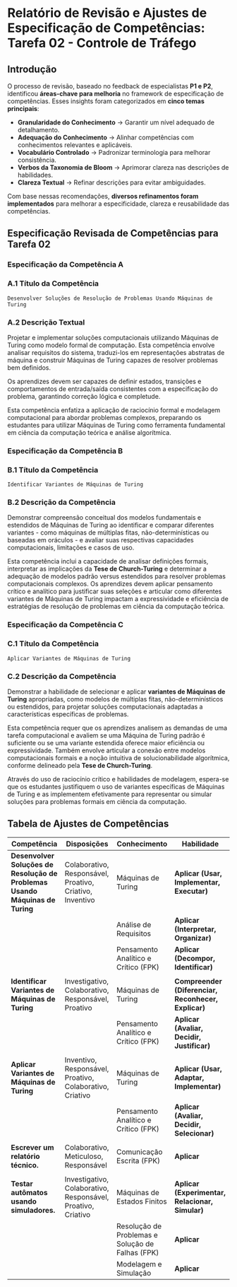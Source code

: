 # Relatório de Revisão e Ajustes de Especificação de Competências: Tarefa 02 - Controle de Tráfego

## Introdução  

O processo de revisão, baseado no feedback de especialistas **P1 e P2**, identificou **áreas-chave para melhoria** no framework de especificação de competências. Esses insights foram categorizados em **cinco temas principais**:  
- **Granularidade do Conhecimento** → Garantir um nível adequado de detalhamento.  
- **Adequação do Conhecimento** → Alinhar competências com conhecimentos relevantes e aplicáveis.  
- **Vocabulário Controlado** → Padronizar terminologia para melhorar consistência.  
- **Verbos da Taxonomia de Bloom** → Aprimorar clareza nas descrições de habilidades.  
- **Clareza Textual** → Refinar descrições para evitar ambiguidades.  

Com base nessas recomendações, **diversos refinamentos foram implementados** para melhorar a especificidade, clareza e reusabilidade das competências.

## Especificação Revisada de Competências para Tarefa 02

### Especificação da Competência A  

### A.1 Título da Competência
    Desenvolver Soluções de Resolução de Problemas Usando Máquinas de Turing

### A.2 Descrição Textual  
Projetar e implementar soluções computacionais utilizando Máquinas de Turing como modelo formal de computação. Esta competência envolve analisar requisitos do sistema, traduzi-los em representações abstratas de máquina e construir Máquinas de Turing capazes de resolver problemas bem definidos.

Os aprendizes devem ser capazes de definir estados, transições e comportamentos de entrada/saída consistentes com a especificação do problema, garantindo correção lógica e completude.

Esta competência enfatiza a aplicação de raciocínio formal e modelagem computacional para abordar problemas complexos, preparando os estudantes para utilizar Máquinas de Turing como ferramenta fundamental em ciência da computação teórica e análise algorítmica.

### Especificação da Competência B

### B.1 Título da Competência

    Identificar Variantes de Máquinas de Turing

### B.2 Descrição da Competência

Demonstrar compreensão conceitual dos modelos fundamentais e estendidos de Máquinas de Turing ao identificar e comparar diferentes variantes - como máquinas de múltiplas fitas, não-determinísticas ou baseadas em oráculos - e avaliar suas respectivas capacidades computacionais, limitações e casos de uso.

Esta competência inclui a capacidade de analisar definições formais, interpretar as implicações da **Tese de Church-Turing** e determinar a adequação de modelos padrão versus estendidos para resolver problemas computacionais complexos. Os aprendizes devem aplicar pensamento crítico e analítico para justificar suas seleções e articular como diferentes variantes de Máquinas de Turing impactam a expressividade e eficiência de estratégias de resolução de problemas em ciência da computação teórica.

### Especificação da Competência C

### **C.1 Título da Competência**

    Aplicar Variantes de Máquinas de Turing

### **C.2 Descrição da Competência**

Demonstrar a habilidade de selecionar e aplicar **variantes de Máquinas de Turing** apropriadas, como modelos de múltiplas fitas, não-determinísticos ou estendidos, para projetar soluções computacionais adaptadas a características específicas de problemas.

Esta competência requer que os aprendizes analisem as demandas de uma tarefa computacional e avaliem se uma Máquina de Turing padrão é suficiente ou se uma variante estendida oferece maior eficiência ou expressividade. Também envolve articular a conexão entre modelos computacionais formais e a noção intuitiva de solucionabilidade algorítmica, conforme delineado pela **Tese de Church-Turing**.

Através do uso de raciocínio crítico e habilidades de modelagem, espera-se que os estudantes justifiquem o uso de variantes específicas de Máquinas de Turing e as implementem efetivamente para representar ou simular soluções para problemas formais em ciência da computação.

## Tabela de Ajustes de Competências

| **Competência**                                     | **Disposições**                                               | **Conhecimento**                          | **Habilidade**                                          |
|----------------------------------------------------|----------------------------------------------------------------|----------------------------------------|----------------------------------------------------|
| **Desenvolver Soluções de Resolução de Problemas Usando Máquinas de Turing** | Colaborativo, Responsável, Proativo, Criativo, Inventivo | Máquinas de Turing                        | **Aplicar (Usar, Implementar, Executar)**                |
|                                                    |                                                                | Análise de Requisitos                  | **Aplicar (Interpretar, Organizar)**                    |
|                                                    |                                                                | Pensamento Analítico e Crítico (FPK) | **Aplicar (Decompor, Identificar)**                    |
|                                                    |                                                                |                                        |                                                    |
| **Identificar Variantes de Máquinas de Turing**               | Investigativo, Colaborativo, Responsável, Proativo           | Máquinas de Turing                 | **Compreender (Diferenciar, Reconhecer, Explicar)** |              |                                      
|                                                    |                                                                | Pensamento Analítico e Crítico (FPK) | **Aplicar (Avaliar, Decidir, Justificar)**              |
|                                                    |                                                                |                                        |                                                    |
| **Aplicar Variantes de Máquinas de Turing**            | Inventivo, Responsável, Proativo, Colaborativo, Criativo     | Máquinas de Turing                 | **Aplicar (Usar, Adaptar, Implementar)**                  |
|                                                    |                                                                | Pensamento Analítico e Crítico (FPK) | **Aplicar (Avaliar, Decidir, Selecionar)**               |
|  |                                        |       |       
| **Escrever um relatório técnico.** | Colaborativo, Meticuloso, Responsável | Comunicação Escrita (FPK) | **Aplicar** |
|  |  |                                        |       |       
| **Testar autômatos usando simuladores.** | Investigativo, Colaborativo, Responsável, Proativo, Criativo | Máquinas de Estados Finitos | **Aplicar (Experimentar, Relacionar, Simular)** |
|         |                                   |   Resolução de Problemas e Solução de Falhas (FPK) | **Aplicar** |
|         |                                   |   Modelagem e Simulação | **Aplicar** |
